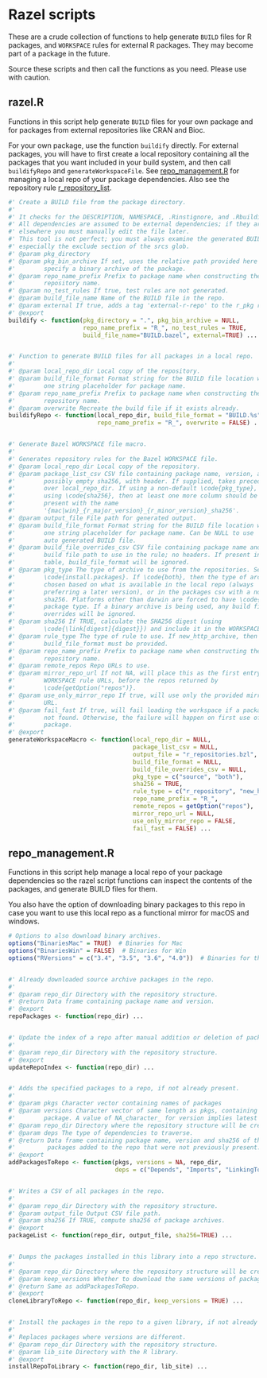 Razel scripts
=============

These are a crude collection of functions to help generate `BUILD` files for R
packages, and `WORKSPACE` rules for external R packages. They may become part
of a package in the future.

Source these scripts and then call the functions as you need. Please use with
caution.

## razel.R

Functions in this script help generate `BUILD` files for your own package and
for packages from external repositories like CRAN and Bioc.

For your own package, use the function `buildify` directly. For external
packages, you will have to first create a local repository containing all the
packages that you want included in your build system, and then call
`buildifyRepo` and `generateWorkspaceFile`. See
[repo_management.R](#repo_managementr) for managing a local repo of your package
dependencies. Also see the repository rule
[r_repository_list][r_repository_list].

```R
#' Create a BUILD file from the package directory.
#'
#' It checks for the DESCRIPTION, NAMESPACE, .Rinstignore, and .Rbuildignore files.
#' All dependencies are assumed to be external dependencies; if they are present
#' elsewhere you must manually edit the file later.
#' This tool is not perfect; you must always examine the generated BUILD file,
#' especially the exclude section of the srcs glob.
#' @param pkg_directory
#' @param pkg_bin_archive If set, uses the relative path provided here to
#'        specify a binary archive of the package.
#' @param repo_name_prefix Prefix to package name when constructing the bazel
#'        repository name.
#' @param no_test_rules If true, test rules are not generated.
#' @param build_file_name Name of the BUILD file in the repo.
#' @param external If true, adds a tag 'external-r-repo' to the r_pkg rule.
#' @export
buildify <- function(pkg_directory = ".", pkg_bin_archive = NULL,
                     repo_name_prefix = "R_", no_test_rules = TRUE,
                     build_file_name="BUILD.bazel", external=TRUE) ...


#' Function to generate BUILD files for all packages in a local repo.
#'
#' @param local_repo_dir Local copy of the repository.
#' @param build_file_format Format string for the BUILD file location with
#'        one string placeholder for package name.
#' @param repo_name_prefix Prefix to package name when constructing the bazel
#'        repository name.
#' @param overwrite Recreate the build file if it exists already.
buildifyRepo <- function(local_repo_dir, build_file_format = "BUILD.%s",
                         repo_name_prefix = "R_", overwrite = FALSE) ...


#' Generate Bazel WORKSPACE file macro.
#'
#' Generates repository rules for the Bazel WORKSPACE file.
#' @param local_repo_dir Local copy of the repository.
#' @param package_list_csv CSV file containing package name, version, and
#'        possibly empty sha256, with header. If supplied, takes precedence
#'        over local_repo_dir. If using a non-default \code{pkg_type}, and
#'        using \code{sha256}, then at least one more column should be
#'        present with the name
#'        '{mac|win}_{r_major_version}_{r_minor_version}_sha256'.
#' @param output_file File path for generated output.
#' @param build_file_format Format string for the BUILD file location with
#'        one string placeholder for package name. Can be NULL to use
#'        auto generated BUILD file.
#' @param build_file_overrides_csv CSV file containing package name and
#'        build file path to use in the rule; no headers. If present in this
#'        table, build_file_format will be ignored.
#' @param pkg_type The type of archive to use from the repositories. See
#'        \code{install.packages}. If \code{both}, then the type of archive is
#'        chosen based on what is available in the local repo (always
#'        preferring a later version), or in the packages csv with a non-NA
#'        sha256. Platforms other than darwin are forced to have \code{source}
#'        package type. If a binary archive is being used, any build file
#'        overrides will be ignored.
#' @param sha256 If TRUE, calculate the SHA256 digest (using
#'        \code{\link[digest]{digest}}) and include it in the WORKSPACE rule.
#' @param rule_type The type of rule to use. If new_http_archive, then
#'        build_file_format must be provided.
#' @param repo_name_prefix Prefix to package name when constructing the bazel
#'        repository name.
#' @param remote_repos Repo URLs to use.
#' @param mirror_repo_url If not NA, will place this as the first entry in the
#'        WORKSPACE rule URLs, before the repos returned by
#'        \code{getOption("repos")}.
#' @param use_only_mirror_repo If true, will use only the provided mirror repo
#'        URL.
#' @param fail_fast If true, will fail loading the workspace if a package was
#'        not found. Otherwise, the failure will happen on first use of the
#'        package.
#' @export
generateWorkspaceMacro <- function(local_repo_dir = NULL,
                                   package_list_csv = NULL,
                                   output_file = "r_repositories.bzl",
                                   build_file_format = NULL,
                                   build_file_overrides_csv = NULL,
                                   pkg_type = c("source", "both"),
                                   sha256 = TRUE,
                                   rule_type = c("r_repository", "new_http_archive"),
                                   repo_name_prefix = "R_",
                                   remote_repos = getOption("repos"),
                                   mirror_repo_url = NULL,
                                   use_only_mirror_repo = FALSE,
                                   fail_fast = FALSE) ...
```

## repo_management.R

Functions in this script help manage a local repo of your package dependencies
so the razel script functions can inspect the contents of the packages, and
generate BUILD files for them.

You also have the option of downloading binary packages to this repo in case
you want to use this local repo as a functional mirror for macOS and windows.

```R
# Options to also download binary archives.
options("BinariesMac" = TRUE)  # Binaries for Mac
options("BinariesWin" = FALSE)  # Binaries for Win
options("RVersions" = c("3.4", "3.5", "3.6", "4.0"))  # Binaries for these R versions.


#' Already downloaded source archive packages in the repo.
#'
#' @param repo_dir Directory with the repository structure.
#' @return Data frame containing package name and version.
#' @export
repoPackages <- function(repo_dir) ...


#' Update the index of a repo after manual addition or deletion of packages.
#'
#' @param repo_dir Directory with the repository structure.
#' @export
updateRepoIndex <- function(repo_dir) ...


#' Adds the specified packages to a repo, if not already present.
#'
#' @param pkgs Character vector containing names of packages
#' @param versions Character vector of same length as pkgs, containing version strings for each
#'        package. A value of NA_character_ for version implies latest available package.
#' @param repo_dir Directory where the repository structure will be created.
#' @param deps The type of dependencies to traverse.
#' @return Data frame containing package name, version and sha256 of the source archive for all
#'         packages added to the repo that were not previously present.
#' @export
addPackagesToRepo <- function(pkgs, versions = NA, repo_dir,
                              deps = c("Depends", "Imports", "LinkingTo")) ...


#' Writes a CSV of all packages in the repo.
#'
#' @param repo_dir Directory with the repository structure.
#' @param output_file Output CSV file path.
#' @param sha256 If TRUE, compute sha256 of package archives.
#' @export
packageList <- function(repo_dir, output_file, sha256=TRUE) ...


#' Dumps the packages installed in this library into a repo structure.
#'
#' @param repo_dir Directory where the repository structure will be created.
#' @param keep_versions Whether to download the same versions of packages as in this library.
#' @return Same as addPackagesToRepo.
#' @export
cloneLibraryToRepo <- function(repo_dir, keep_versions = TRUE) ...


#' Install the packages in the repo to a given library, if not already installed.
#'
#' Replaces packages where versions are different.
#' @param repo_dir Directory with the repository structure.
#' @param lib_site Directory with the R library.
#' @export
installRepoToLibrary <- function(repo_dir, lib_site) ...
```

[r_repository_list]: ../README.md#r_repository_list
